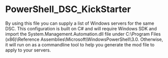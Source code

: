 # PowerShell_DSC_KickStarter
By using this file you can supply a list of Windows servers for the same DSC. This configuration is built on C# and will 
require Windows SDK and import the System.Management.Automation.dll file under C:\Program Files (x86)\Reference Assemblies\Microsoft\WindowsPowerShell\3.0.
Otherwise, it will run on as a commandline tool to help you generate the mod file to apply to your servers. 
